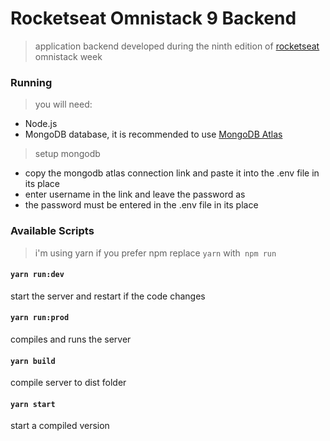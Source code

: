 # Rocketseat Omnistack 9 **Backend**
> application backend developed during the ninth edition of [rocketseat](//rocketseat.com.br) omnistack week

### Running

> you will need: 
- Node.js
- MongoDB database, it is recommended to use [MongoDB Atlas](https://www.mongodb.com/cloud/atlas)

> setup mongodb
- copy the mongodb atlas connection link and paste it into the .env file in its place
- enter username in the link and leave the password as <password>
- the password must be entered in the .env file in its place
    
### Available Scripts
> i'm using yarn if you prefer npm replace `yarn` with` npm run`

#### `yarn run:dev`

start the server and restart if the code changes

#### `yarn run:prod`

compiles and runs the server

#### `yarn build`

compile server to dist folder

#### `yarn start`

start a compiled version
